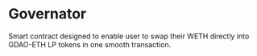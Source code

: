 # Governator
Smart contract designed to enable user to swap their WETH directly into GDAO-ETH LP tokens in one smooth transaction.
